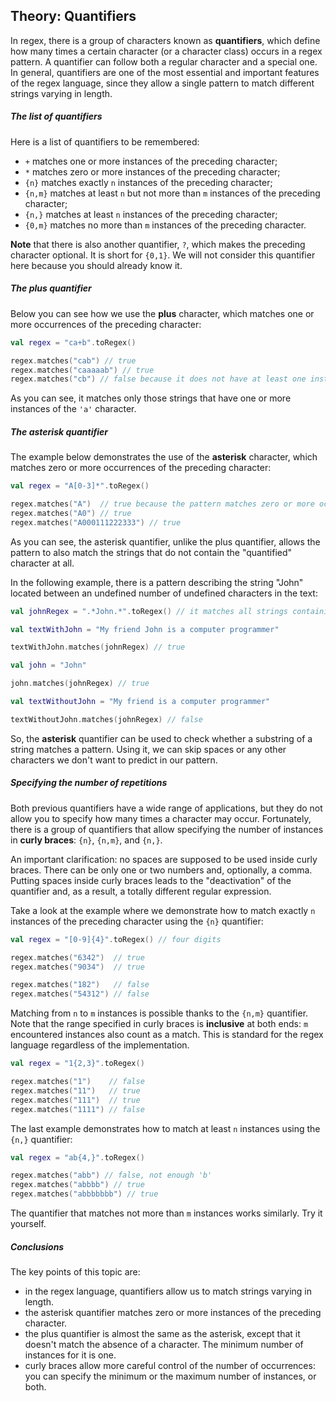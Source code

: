 ## Theory: Quantifiers

In regex, there is a group of characters known as **quantifiers**, which define how many times a certain character (or a character class) occurs in a regex pattern. A quantifier can follow both a regular character and a special one. In general, quantifiers are one of the most essential and important features of the regex language, since they allow a single pattern to match different strings varying in length.

##### The list of quantifiers

Here is a list of quantifiers to be remembered:

- `+` matches one or more instances of the preceding character;
- `*` matches zero or more instances of the preceding character;
- `{n}` matches exactly `n` instances of the preceding character;
- `{n,m}` matches at least `n` but not more than `m` instances of the preceding character;
- `{n,}` matches at least `n` instances of the preceding character;
- `{0,m}` matches no more than `m` instances of the preceding character.

**Note** that there is also another quantifier, `?`, which makes the preceding character optional. It is short for `{0,1}`. We will not consider this quantifier here because you should already know it.

##### The plus quantifier

Below you can see how we use the **plus** character, which matches one or more occurrences of the preceding character:

```kotlin
val regex = "ca+b".toRegex()

regex.matches("cab") // true
regex.matches("caaaaab") // true
regex.matches("cb") // false because it does not have at least one instance of 'a'
```

As you can see, it matches only those strings that have one or more instances of the `'a'` character.

##### The asterisk quantifier

The example below demonstrates the use of the **asterisk** character, which matches zero or more occurrences of the preceding character:

```kotlin
val regex = "A[0-3]*".toRegex()

regex.matches("A")  // true because the pattern matches zero or more occurrences
regex.matches("A0") // true
regex.matches("A000111222333") // true
```

As you can see, the asterisk quantifier, unlike the plus quantifier, allows the pattern to also match the strings that do not contain the "quantified" character at all.

In the following example, there is a pattern describing the string "John" located between an undefined number of undefined characters in the text:

```kotlin
val johnRegex = ".*John.*".toRegex() // it matches all strings containing the substring "John"

val textWithJohn = "My friend John is a computer programmer"

textWithJohn.matches(johnRegex) // true

val john = "John"

john.matches(johnRegex) // true

val textWithoutJohn = "My friend is a computer programmer"

textWithoutJohn.matches(johnRegex) // false
```

So, the **asterisk** quantifier can be used to check whether a substring of a string matches a pattern. Using it, we can skip spaces or any other characters we don't want to predict in our pattern.

##### Specifying the number of repetitions

Both previous quantifiers have a wide range of applications, but they do not allow you to specify how many times a character may occur. Fortunately, there is a group of quantifiers that allow specifying the number of instances in **curly braces**: `{n}`, `{n,m}`, and `{n,}`.



An important clarification: no spaces are supposed to be used inside curly braces. There can be only one or two numbers and, optionally, a comma. Putting spaces inside curly braces leads to the "deactivation" of the quantifier and, as a result, a totally different regular expression.



Take a look at the example where we demonstrate how to match exactly `n` instances of the preceding character using the `{n}` quantifier:

```kotlin
val regex = "[0-9]{4}".toRegex() // four digits

regex.matches("6342")  // true
regex.matches("9034")  // true

regex.matches("182")   // false
regex.matches("54312") // false
```

Matching from `n` to `m` instances is possible thanks to the `{n,m}` quantifier. Note that the range specified in curly braces is **inclusive** at both ends: `m` encountered instances also count as a match. This is standard for the regex language regardless of the implementation.

```kotlin
val regex = "1{2,3}".toRegex()

regex.matches("1")    // false
regex.matches("11")   // true
regex.matches("111")  // true
regex.matches("1111") // false
```

The last example demonstrates how to match at least `n` instances using the `{n,}` quantifier:

```kotlin
val regex = "ab{4,}".toRegex()

regex.matches("abb") // false, not enough 'b'
regex.matches("abbbb") // true
regex.matches("abbbbbbb") // true
```

The quantifier that matches not more than `m` instances works similarly. Try it yourself.

##### Conclusions

The key points of this topic are:

- in the regex language, quantifiers allow us to match strings varying in length.
- the asterisk quantifier matches zero or more instances of the preceding character.
- the plus quantifier is almost the same as the asterisk, except that it doesn't match the absence of a character. The minimum number of instances for it is one.
- curly braces allow more careful control of the number of occurrences: you can specify the minimum or the maximum number of instances, or both.